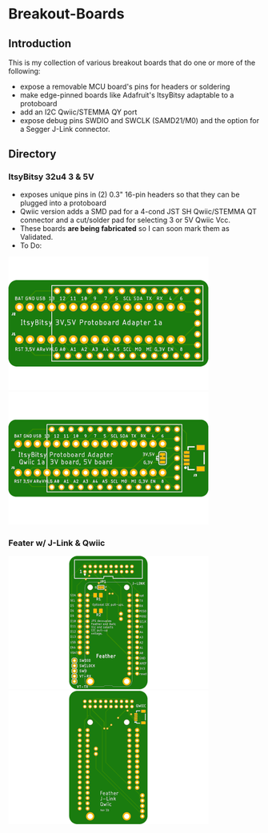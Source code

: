 # Breakout-Boards

## Introduction

This is my collection of various breakout boards that do one or more of the following:
  * expose a removable MCU board's pins for headers or soldering
  * make edge-pinned boards like Adafruit's ItsyBitsy adaptable to a protoboard
  * add an I2C Qwiic/STEMMA QY port
  * expose debug pins SWDIO and SWCLK (SAMD21/M0) and the option for a Segger J-Link connector.

## Directory

### ItsyBitsy 32u4 3 & 5V
  * exposes unique pins in (2) 0.3" 16-pin headers so that they can be plugged into a protoboard
  * Qwiic version adds a SMD pad for a 4-cond JST SH Qwiic/STEMMA QT connector and a cut/solder pad for selecting 3 or 5V Qwiic Vcc.
  * These boards __are being fabricated__ so I can soon mark them as Validated.
  * To Do:

![IB Basic image](ItsyBitsy_Basic/ItsyBitsy_Basic-top-400.png) ![IB Qwiic Image](ItsyBitsy_Qwiic/ItsyBitsy_Qwiic-top-400.png)

### Feater w/ J-Link & Qwiic

![Feather J-Link Qwiic](Feather_J-Link_Qwiic/Feather_j-link-top-400.png) ![bottom](Feather_J-Link_Qwiic/Feather_j-link-bot-400.png)
